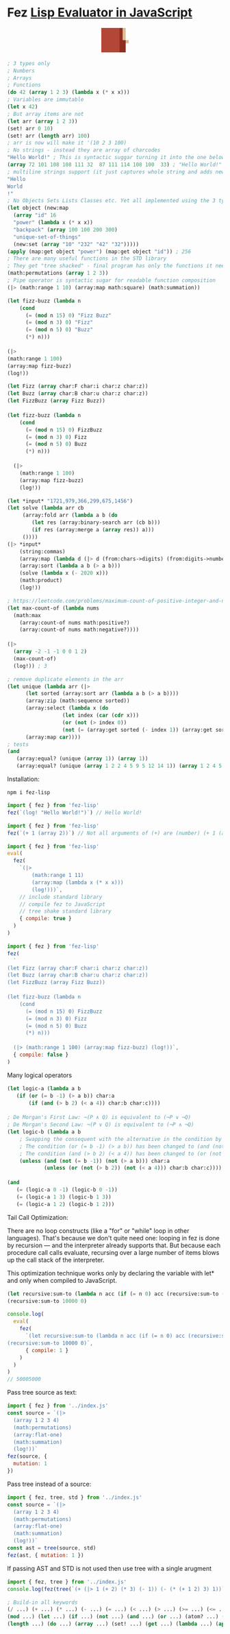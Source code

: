 # Fez [Lisp Evaluator in JavaScript](https://medium.com/@antony.k.tonev/lisp-evaluator-in-javascript-b7ee0d817a58)

<p align="center">
<img width="64" src="./logo.svg"/>
</p>

```lisp
; 3 types only
; Numbers
; Arrays
; Functions
(do 42 (array 1 2 3) (lambda x (* x x)))
; Variables are immutable
(let x 42)
; But array items are not
(let arr (array 1 2 3))
(set! arr 0 10)
(set! arr (length arr) 100)
; arr is now will make it '(10 2 3 100)
; No strings - instead they are array of charcodes
"Hello World!" ; This is syntactic suggar turning it into the one below
(array 72 101 108 108 111 32  87 111 114 108 100  33) ; "Hello World!"
; multiline strings support (it just captures whole string and adds new lines within the arrays)
"Hello
World
!"
; No Objects Sets Lists Classes etc. Yet all implemented using the 3 types above
(let object (new:map
  (array "id" 16
  "power" (lambda x (* x x))
  "backpack" (array 100 100 200 300)
  "unique-set-of-things"
  (new:set (array "10" "232" "42" "32")))))
(apply (map:get object "power") (map:get object "id")) ; 256
; There are many useful functions in the STD library
; They get "tree shacked" - final program has only the functions it needs
(math:permutations (array 1 2 3))
; Pipe operator is syntactic sugar for readable function composition
(|> (math:range 1 10) (array:map math:square) (math:summation))
```

```lisp
(let fizz-buzz (lambda n
    (cond
      (= (mod n 15) 0) "Fizz Buzz"
      (= (mod n 3) 0) "Fizz"
      (= (mod n 5) 0) "Buzz"
      (*) n)))

(|>
(math:range 1 100)
(array:map fizz-buzz)
(log!))
```

```lisp
(let Fizz (array char:F char:i char:z char:z))
(let Buzz (array char:B char:u char:z char:z))
(let FizzBuzz (array Fizz Buzz))

(let fizz-buzz (lambda n
    (cond
      (= (mod n 15) 0) FizzBuzz
      (= (mod n 3) 0) Fizz
      (= (mod n 5) 0) Buzz
      (*) n)))

  (|>
    (math:range 1 100)
    (array:map fizz-buzz)
    (log!))
```

```lisp
(let *input* "1721,979,366,299,675,1456")
(let solve (lambda arr cb
     (array:fold arr (lambda a b (do
        (let res (array:binary-search arr (cb b)))
        (if res (array:merge a (array res)) a)))
     ())))
(|> *input*
    (string:commas)
    (array:map (lambda d (|> d (from:chars->digits) (from:digits->number))))
    (array:sort (lambda a b (> a b)))
    (solve (lambda x (- 2020 x)))
    (math:product)
    (log!))
```

```lisp
; https://leetcode.com/problems/maximum-count-of-positive-integer-and-negative-integer/description/
(let max-count-of (lambda nums
  (math:max
    (array:count-of nums math:positive?)
    (array:count-of nums math:negative?))))

(|>
  (array -2 -1 -1 0 0 1 2)
  (max-count-of)
  (log!)) ; 3
```

```lisp
; remove duplicate elements in the arr
(let unique (lambda arr (|>
      (let sorted (array:sort arr (lambda a b (> a b))))
      (array:zip (math:sequence sorted))
      (array:select (lambda x (do
                  (let index (car (cdr x)))
                  (or (not (> index 0))
                  (not (= (array:get sorted (- index 1)) (array:get sorted index)))))))
      (array:map car))))
; tests
(and
   (array:equal? (unique (array 1)) (array 1))
   (array:equal? (unique (array 1 2 2 4 5 9 5 12 14 1)) (array 1 2 4 5 9 12 14)))
```

Installation:

```
npm i fez-lisp
```

```js
import { fez } from 'fez-lisp'
fez(`(log! "Hello World!")`) // Hello World!
```

```js
import { fez } from 'fez-lisp'
fez(`(+ 1 (array 2))`) // Not all arguments of (+) are (number) (+ 1 (array 2))
```

```js
import { fez } from 'fez-lisp'
eval(
  fez(
    `(|> 
        (math:range 1 11) 
        (array:map (lambda x (* x x))) 
        (log!)))`,
    // include standard library
    // compile fez to JavaScript
    // tree shake standard library
    { compile: true }
  )
)
```

```js
import { fez } from 'fez-lisp'
fez(
  `
(let Fizz (array char:F char:i char:z char:z))
(let Buzz (array char:B char:u char:z char:z))
(let FizzBuzz (array Fizz Buzz))

(let fizz-buzz (lambda n
    (cond
      (= (mod n 15) 0) FizzBuzz
      (= (mod n 3) 0) Fizz
      (= (mod n 5) 0) Buzz
      (*) n)))

  (|> (math:range 1 100) (array:map fizz-buzz) (log!))`,
  { compile: false }
)
```

Many logical operators

```lisp
(let logic-a (lambda a b
   (if (or (= b -1) (> a b)) char:a
       (if (and (> b 2) (< a 4)) char:b char:c))))

; De Morgan's First Law: ¬(P ∧ Q) is equivalent to (¬P ∨ ¬Q)
; De Morgan's Second Law: ¬(P ∨ Q) is equivalent to (¬P ∧ ¬Q)
(let logic-b (lambda a b
    ; Swapping the consequent with the alternative in the condition by using (unless) instead of (if)
    ; The condition (or (= b -1) (> a b)) has been changed to (and (not (= b -1)) (not (> a b))), applying De Morgan's First Law.
    ; The condition (and (> b 2) (< a 4)) has been changed to (or (not (> b 2)) (not (< a 4))), applying De Morgan's Second Law.
    (unless (and (not (= b -1)) (not (> a b))) char:a
            (unless (or (not (> b 2)) (not (< a 4))) char:b char:c))))

(and
   (= (logic-a 0 -1) (logic-b 0 -1))
   (= (logic-a 1 3) (logic-b 1 3))
   (= (logic-a 1 2) (logic-b 1 2)))
```

Tail Call Optimization:

There are no loop constructs (like a "for" or "while" loop in other languages).
That's because we don't quite need one: looping in fez is done by recursion — and the interpreter already supports that.
But because each procedure call calls evaluate, recursing over a large number of items blows up the call stack of the interpreter.

This optimization technique works only by declaring the variable with let\*
and only when compiled to JavaScript.

```lisp
(let recursive:sum-to (lambda n acc (if (= n 0) acc (recursive:sum-to (- n 1) (+ n acc)))))
(recursive:sum-to 10000 0)
```

```js
console.log(
  eval(
    fez(
      `(let recursive:sum-to (lambda n acc (if (= n 0) acc (recursive:sum-to (- n 1) (+ n acc)))))
(recursive:sum-to 10000 0)`,
      { compile: 1 }
    )
  )
)
// 50005000
```

Pass tree source as text:

```js
import { fez } from '../index.js'
const source = `(|> 
  (array 1 2 3 4)
  (math:permutations)
  (array:flat-one)
  (math:summation)
  (log!))`
fez(source, {
  mutation: 1
})
```

Pass tree instead of a source:

```js
import { fez, tree, std } from '../index.js'
const source = `(|> 
  (array 1 2 3 4)
  (math:permutations)
  (array:flat-one)
  (math:summation)
  (log!))`
const ast = tree(source, std)
fez(ast, { mutation: 1 })
```

If passing AST and STD is not used then use tree with a single arugment

```js
import { fez, tree } from '../index.js'
console.log(fez(tree(`(+ (|> 1 (+ 2) (* 3) (- 1)) (- (* (+ 1 2) 3) 1))`)))
```

```lisp
; Build-in all keywords
(/ ...) (+ ...) (* ...) (- ...) (= ...) (< ...) (> ...) (>= ...) (<= ...) (& ...) (~ ...) (| ...) (^ ...) (<< ...) (>> ...) (>>> ...)
(mod ...) (let ...) (if ...) (not ...) (and ...) (or ...) (atom? ...) (lambda? ...)
(length ...) (do ...) (array ...) (set! ...) (get ...) (lambda ...) (apply ...)
```
